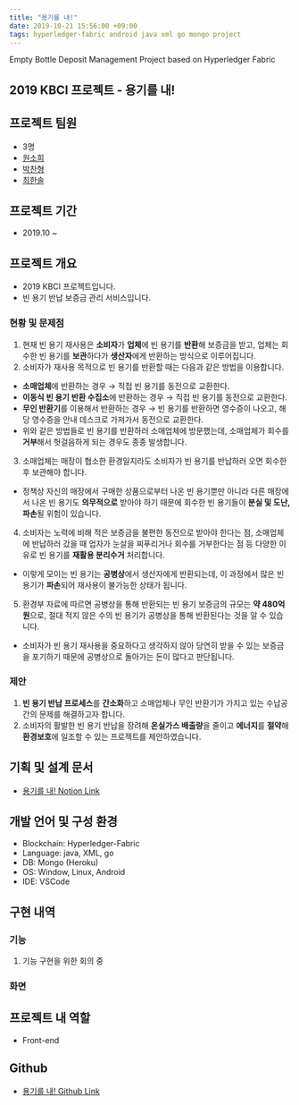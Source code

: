 ```yaml
---
title: "용기를 내!"
date: 2019-10-21 15:56:00 +09:00
tags: hyperledger-fabric android java xml go mongo project
---
```


Empty Bottle Deposit Management Project based on Hyperledger Fabric

## 2019 KBCI 프로젝트 - 용기를 내!

## 프로젝트 팀원
- 3명
- [원소희](https://github.com/infiduk)
- [박찬형](https://github.com/ch-4ml)
- [최한솔](https://github.com/9992)

## 프로젝트 기간
- 2019.10 ~

## 프로젝트 개요
- 2019 KBCI 프로젝트입니다.
- 빈 용기 반납 보증금 관리 서비스입니다.

### 현황 및 문제점
1. 현재 빈 용기 재사용은 **소비자**가 **업체**에 빈 용기를 **반환**해 보증금을 받고, 업체는 회수한 빈 용기를 **보관**하다가 **생산자**에게 반환하는 방식으로 이루어집니다.
2. 소비자가 재사용 목적으로 빈 용기를 반환할 때는 다음과 같은 방법을 이용합니다.
  - **소매업체**에 반환하는 경우 → 직접 빈 용기를 동전으로 교환한다.
  - **이동식 빈 용기 반환 수집소**에 반환하는 경우 → 직접 빈 용기를 동전으로 교환한다.
  - **무인 반환기**를 이용해서 반환하는 경우 → 빈 용기를 반환하면 영수증이 나오고, 해당 영수증을 안내 데스크로 가져가서 동전으로 교환한다.
  - 위와 같은 방법들로 빈 용기를 반환하러 소매업체에 방문했는데, 소매업체가 회수를 **거부**해서 헛걸음하게 되는 경우도 종종 발생합니다.
3. 소매업체는 매장이 협소한 환경일지라도 소비자가 빈 용기를 반납하러 오면 회수한 후 보관해야 합니다.
  - 정책상 자신의 매장에서 구매한 상품으로부터 나온 빈 용기뿐만 아니라 다른 매장에서 나온 빈 용기도 **의무적으로** 받아야 하기 때문에 회수한 빈 용기들이 **분실 및 도난, 파손**될 위험이 있습니다.
4. 소비자는 노력에 비해 적은 보증금을 불편한 동전으로 받아야 한다는 점, 소매업체에 반납하러 갔을 때 업자가 눈살을 찌푸리거나 회수를 거부한다는 점 등 다양한 이유로 빈 용기를 **재활용 분리수거** 처리합니다.
  - 이렇게 모이는 빈 용기는 **공병상**에서 생산자에게 반환되는데, 이 과정에서 많은 빈 용기가 **파손**되어 재사용이 불가능한 상태가 됩니다.
5. 환경부 자료에 따르면 공병상을 통해 반환되는 빈 용기 보증금의 규모는 **약 480억 원**으로, 절대 적지 않은 수의 빈 용기가 공병상을 통해 반환된다는 것을 알 수 있습니다.
  - 소비자가 빈 용기 재사용을 중요하다고 생각하지 않아 당연히 받을 수 있는 보증금을 포기하기 때문에 공병상으로 돌아가는 돈이 많다고 판단됩니다.

### 제안
1. **빈 용기 반납 프로세스**를 **간소화**하고 소매업체나 무인 반환기가 가지고 있는 수납공간의 문제를 해결하고자 합니다.
2. 소비자의 활발한 빈 용기 반납을 장려해 **온실가스 배출량**을 줄이고 **에너지**를 **절약**해 **환경보호**에 일조할 수 있는 프로젝트를 제안하였습니다.

## 기획 및 설계 문서
- [용기를 내! Notion Link](https://www.notion.so/ilovekakao/bf269bb2defd413fad042b6e65b37d41)

## 개발 언어 및 구성 환경
- Blockchain: Hyperledger-Fabric
- Language: java, XML, go
- DB: Mongo (Heroku)
- OS: Window, Linux, Android
- IDE: VSCode

## 구현 내역

### 기능
1. 기능 구현을 위한 회의 중

### 화면

## 프로젝트 내 역할
- Front-end

## Github
- [용기를 내! Github Link]()